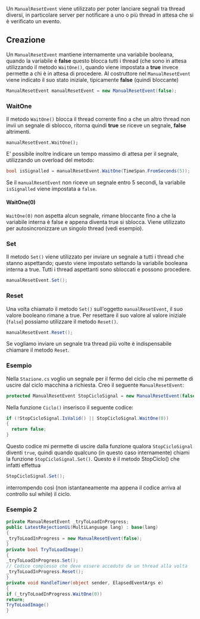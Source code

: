 Un `ManualResetEvent` viene utilizzato per poter lanciare segnali tra thread diversi, in particolare server per notificare a uno o più thread in attesa che si è verificato un evento.

## Creazione
Un `ManualResetEvent` mantiene internamente una variabile booleana, quando la variabile è **false** questo blocca tutti i thread (che sono in attesa utilizzando il metodo `WaitOne()`, quando viene impostata a **true** invece permette a chi è in attesa di procedere.
Al costruttore nel `ManualResetEvent` viene indicato il suo stato iniziale, tipicamente **false** (quindi bloccante)

```csharp
ManualResetEvent manualResetEvent = new ManualResetEvent(false);
```

### WaitOne
Il metodo `WaitOne()` blocca il thread corrente fino a che un altro thread non invii un segnale di sblocco, ritorna quindi **true** se riceve un segnale, **false** altrimenti.

```
manualResetEvent.WaitOne();
```

E' possibile inoltre indicare un tempo massimo di attesa per il segnale, utilizzando un overload del metodo:

```csharp
bool isSignalled = manualResetEvent.WaitOne(TimeSpan.FromSeconds(5));
```

Se il `manualResetEvent` non riceve un segnale entro 5 secondi, la variabile `isSignalled` viene impostata a `false`.

#### WaitOne(0)
`WaitOne(0)` non aspetta alcun segnale, rimane bloccante fino a che la variabile interna è false e appena diventa true si sblocca.
Viene utilizzato per autosincronizzare un singolo thread (vedi esempio).


### Set
Il metodo `Set()` viene utilizzato per inviare un segnale a tutti i thread che stanno aspettando; questo viene impostato settando la variabile booleana interna a true. Tutti i thread aspettanti sono sbloccati e possono procedere.

```csharp
manualResetEvent.Set();
```

### Reset
Una volta chiamato il metodo `Set()` sull'oggetto `manualResetEvent`, il suo valore booleano rimane a true. Per resettare il suo valore al valore iniziale (`false`) possiamo utilizzare il metodo `Reset()`.

```csharp
manualResetEvent.Reset();
```
Se vogliamo inviare un segnale tra thread più volte è indispensabile chiamare il metodo `Reset`.

### Esempio
Nella `Stazione.cs` voglio un segnale per il fermo del ciclo che mi permette di uscire dal ciclo macchina a richiesta.
Creo il seguente `ManualResetEvent`:
```csharp
protected ManualResetEvent StopCicloSignal = new ManualResetEvent(false);
```
Nella funzione `Ciclo()` inserisco il seguente codice:
```csharp
if (!StopCicloSignal.IsValid() || StopCicloSignal.WaitOne(0))
{
  return false;
}
```
Questo codice mi permette di uscire dalla funzione qualora `StopCicloSignal` diventi `true`, quindi quando qualcuno (in questo caso internamente) chiami la funzione `StopCicloSignal.Set()`.
Questo è il metodo StopCiclo() che infatti effettua
```csharp
StopCicloSignal.Set();
```
interrompendo così (non istantaneamente ma appena il codice arriva al controllo sul while) il ciclo.

### Esempio 2
```csharp
private ManualResetEvent _tryToLoadInProgress;
public LatestRejectionUi(MultiLanguage lang) : base(lang)
{
_tryToLoadInProgress = new ManualResetEvent(false);
}
private bool TryToLoadImage()
{
_tryToLoadInProgress.Set();
// Codice complesso che deve essere acceduto da un thread alla volta
_tryToLoadInProgress.Reset();
}
private void HandleTimer(object sender, ElapsedEventArgs e)
{
if (_tryToLoadInProgress.WaitOne(0))
return;
TryToLoadImage()
}
```